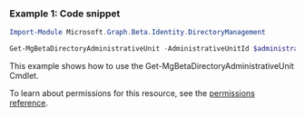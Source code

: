 ### Example 1: Code snippet

```powershellImport-Module Microsoft.Graph.Beta.Identity.DirectoryManagement

Get-MgBetaDirectoryAdministrativeUnit -AdministrativeUnitId $administrativeUnitId
```
This example shows how to use the Get-MgBetaDirectoryAdministrativeUnit Cmdlet.
To learn about permissions for this resource, see the [permissions reference](/graph/permissions-reference).

